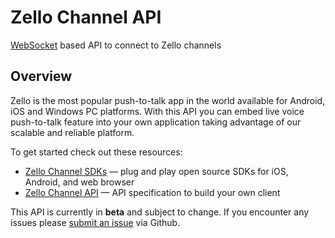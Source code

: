 # Zello Channel API
[WebSocket](http://www.websocket.org/aboutwebsocket.html) based API to connect to Zello channels

## Overview

Zello is the most popular push-to-talk app in the world available for Android, iOS and Windows PC platforms. With this API you can embed live voice push-to-talk feature into your own application taking advantage of our scalable and reliable platform.

To get started check out these resources:

* [Zello Channel SDKs](sdks) &mdash; plug and play open source SDKs for iOS, Android, and web browser
* [Zello Channel API](API.md) &mdash; API specification to build your own client

This API is currently in __beta__ and subject to change. If you encounter any issues please [submit an issue](https://github.com/zelloptt/zello-channel-api/issues) via Github.


